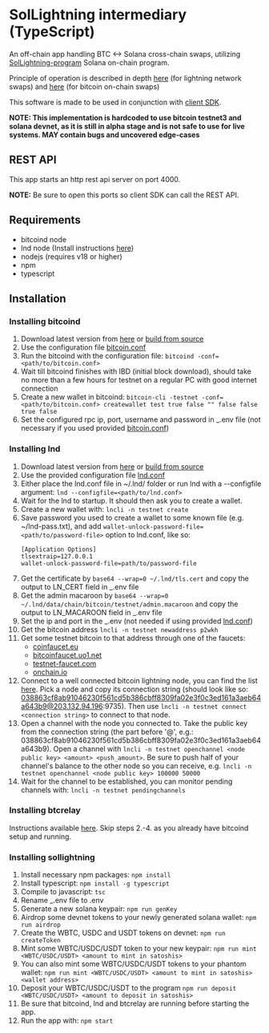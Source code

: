 # SolLightning intermediary (TypeScript)

An off-chain app handling BTC <-> Solana cross-chain swaps, utilizing [SolLightning-program](https://github.com/adambor/SolLightning-program) Solana on-chain program.

Principle of operation is described in depth [here](https://github.com/adambor/SolLightning-readme/blob/main/sol-submarine-swaps.md) (for lightning network swaps) and [here](https://github.com/adambor/SolLightning-readme/blob/main/sol-onchain-swaps.md) (for bitcoin on-chain swaps)

This software is made to be used in conjunction with [client SDK](https://github.com/adambor/SolLightning-sdk).

**NOTE: This implementation is hardcoded to use bitcoin testnet3 and solana devnet, as it is still in alpha stage and is not safe to use for live systems. MAY contain bugs and uncovered edge-cases**

## REST API
This app starts an http rest api server on port 4000.

**NOTE:** Be sure to open this ports so client SDK can call the REST API.

## Requirements
* bitcoind node
* lnd node (Install instructions [here](https://github.com/lightningnetwork/lnd/blob/master/docs/INSTALL.md))
* nodejs (requires v18 or higher)
* npm
* typescript

## Installation
### Installing bitcoind
1. Download latest version from [here](https://bitcoincore.org/en/download/) or [build from source](https://baloian.medium.com/how-to-setup-and-run-a-bitcoin-full-node-on-ubuntu-a106fb86dbb3)
2. Use the configuration file [bitcoin.conf](https://github.com/adambor/SolLightning-Intermediary-TS/blob/main/bitcoind/bitcoin.conf)
3. Run the bitcoind with the configuration file: ```bitcoind -conf=<path/to/bitcoin.conf>```
4. Wait till bitcoind finishes with IBD (initial block download), should take no more than a few hours for testnet on a regular PC with good internet connection
5. Create a new wallet in bitcoind: ```bitcoin-cli -testnet -conf=<path/to/bitcoin.conf> createwallet test true false "" false false true false```
6. Set the configured rpc ip, port, username and password in _.env file (not necessary if you used provided [bitcoin.conf](https://github.com/adambor/SolLightning-Intermediary-TS/blob/main/bitcoind/bitcoin.conf))

### Installing lnd
1. Download latest version from [here](https://github.com/lightningnetwork/lnd/releases) or [build from source](https://github.com/lightningnetwork/lnd/blob/master/docs/INSTALL.md#installing-a-binary-release)
2. Use the provided configuration file [lnd.conf](https://github.com/adambor/SolLightning-Intermediary-TS/blob/main/lnd/lnd.conf)
3. Either place the lnd.conf file in ~/.lnd/ folder or run lnd with a --configfile argument: ```lnd --configfile=<path/to/lnd.conf>```
4. Wait for the lnd to startup. It should then ask you to create a wallet.
5. Create a new wallet with: ```lncli -n testnet create```
6. Save password you used to create a wallet to some known file (e.g. ~/lnd-pass.txt), and add ```wallet-unlock-password-file=<path/to/password-file>``` option to lnd.conf, like so:
    ```
    [Application Options]
    tlsextraip=127.0.0.1
    wallet-unlock-password-file=path/to/password-file
    ```
7. Get the certificate by  ```base64 --wrap=0 ~/.lnd/tls.cert``` and copy the output to LN_CERT field in _.env file
8. Get the admin macaroon by  ```base64 --wrap=0 ~/.lnd/data/chain/bitcoin/testnet/admin.macaroon``` and copy the output to LN_MACAROON field in _.env file
9. Set the ip and port in the _.env (not needed if using provided [lnd.conf](https://github.com/adambor/SolLightning-Intermediary-TS/blob/main/lnd/lnd.conf))
10. Get the bitcoin address ```lncli -n testnet newaddress p2wkh```
11. Get some testnet bitcoin to that address through one of the faucets:
    * [coinfaucet.eu](https://coinfaucet.eu/en/btc-testnet)
    * [bitcoinfaucet.uo1.net](https://bitcoinfaucet.uo1.net/)
    * [testnet-faucet.com](https://testnet-faucet.com/btc-testnet/)
    * [onchain.io](https://onchain.io/bitcoin-testnet-faucet)
12. Connect to a well connected bitcoin lightning node, you can find the list [here](https://1ml.com/testnet/node?order=capacity). Pick a node and copy its connection string (should look like so: 038863cf8ab91046230f561cd5b386cbff8309fa02e3f0c3ed161a3aeb64a643b9@203.132.94.196:9735). Then use ```lncli -n testnet connect <connection string>``` to connect to that node.
13. Open a channel with the node you connected to. Take the public key from the connection string (the part before '@', e.g.: 038863cf8ab91046230f561cd5b386cbff8309fa02e3f0c3ed161a3aeb64a643b9). Open a channel with ```lncli -n testnet openchannel <node public key> <amount> <push_amount>```. Be sure to push half of your channel's balance to the other node so you can receive, e.g. ```lncli -n testnet openchannel <node public key> 100000 50000```
14. Wait for the channel to be established, you can monitor pending channels with: ```lncli -n testnet pendingchannels```

### Installing btcrelay
Instructions available [here](https://github.com/adambor/BTCRelay-Sol-Offchain). Skip steps 2.-4. as you already have bitcoind setup and running.

### Installing sollightning
1. Install necessary npm packages: ```npm install```
2. Install typescript: ```npm install -g typescript```
3. Compile to javascript: ```tsc```
4. Rename _.env file to .env
5. Generate a new solana keypair: ```npm run genKey```
6. Airdrop some devnet tokens to your newly generated solana wallet: ```npm run airdrop```
7. Create the WBTC, USDC and USDT tokens on devnet: ```npm run createToken```
8. Mint some WBTC/USDC/USDT token to your new keypair: ```npm run mint <WBTC/USDC/USDT> <amount to mint in satoshis>```
9. You can also mint some WBTC/USDC/USDT tokens to your phantom wallet: ```npm run mint <WBTC/USDC/USDT> <amount to mint in satoshis> <wallet address>```
10. Deposit your WBTC/USDC/USDT to the program ```npm run deposit <WBTC/USDC/USDT> <amount to deposit in satoshis>```
11. Be sure that bitcoind, lnd and btcrelay are running before starting the app.
12. Run the app with: ```npm start```
